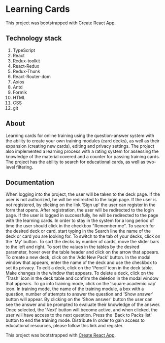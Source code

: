 # Learning Cards
This project was bootstrapped with Create React App.

## Technology stack
1. TypeScript
2. React
3. Redux-toolkit
4. React-Redux
5. Redux-Thunk
6. React-Router-dom
7. Axios
8. Antd
9. Formik
10. HTML
11. CSS
12. git
## About
Learning cards for online training using the question-answer system with the ability to create your own training modules (card decks), as well as their expansion (creating new cards), editing and privacy settings. The project also implemented a learning process with a rating system for assessing the knowledge of the material covered and a counter for passing training cards. The project has the ability to search for educational cards, as well as two-level filtering.

## Documentation
When logging into the project, the user will be taken to the deck page.
If the user is not authorized, he will be redirected to the login page.
If the user is not registered, by clicking on the link 'Sign up' the user can register in the form that opens.
After registration, the user will be redirected to the login page.
If the user is logged in successfully, he will be redirected to the page with the learning cards.
In order to stay in the system for a long period of time the user should click in the checkbox "Remember me".
To search for the desired deck or card, start typing in the Search line the name of the deck or card you are looking for.
To switch to the tab of your decks, click on the 'My' button. To sort the decks by number of cards, move the slider bars to the left and right.
To sort the values in the tables by the desired parameter, hover over the table header and click on the arrow that appears.
To create a new deck, click on the 'Add New Pack' button. In the modal window that appears, enter the name of the deck and use the checkbox to set its privacy.
To edit a deck, click on the 'Pencil' icon in the deck table. Make changes in the window that appears.
To delete a deck, click on the 'Trash' icon in the deck table and confirm the deletion in the modal window that appears.
To go into training mode, click on the 'square academic cap' icon.
In training mode, the name of the training module, a box with a question, number of attempts to answer the question and 'Show answer' button will appear.
By clicking on the 'Show answer' button the user can see the answer and be prompted to evaluate their knowledge of the answer.
Once selected, the 'Next' button will become active, and when clicked, the user will have access to the next question.
Press the 'Back to Packs list' button to end the training mode.
Distribute
In order to gain access to educational resources, please follow this link and register.

This project was bootstrapped with [Create React App](https://github.com/facebook/create-react-app).
